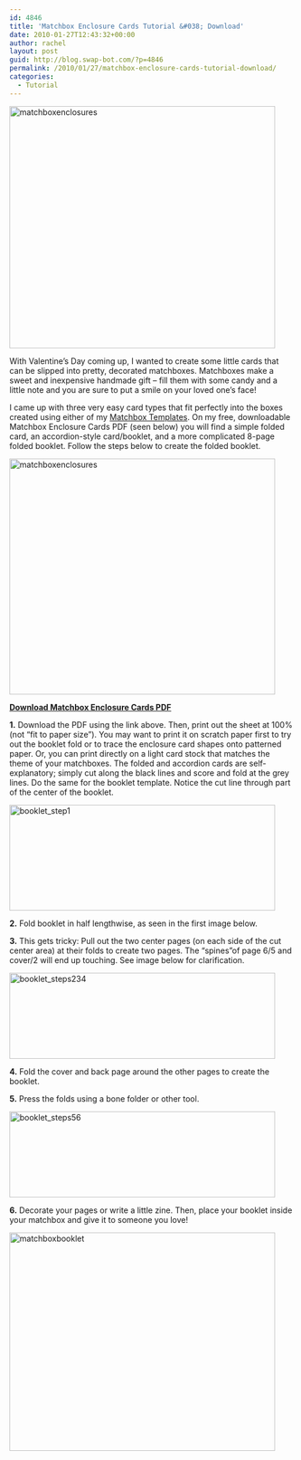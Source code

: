 ```yaml
---
id: 4846
title: 'Matchbox Enclosure Cards Tutorial &#038; Download'
date: 2010-01-27T12:43:32+00:00
author: rachel
layout: post
guid: http://blog.swap-bot.com/?p=4846
permalink: /2010/01/27/matchbox-enclosure-cards-tutorial-download/
categories:
  - Tutorial
---
```

<img src="http://blog.swap-bot.com/wp-content/uploads/2010/01/matchboxenclosures.jpg" alt="matchboxenclosures" title="matchboxenclosures" width="470" height="428" class="alignnone size-full wp-image-4849" srcset="http://blog.swap-bot.com/wp-content/uploads/2010/01/matchboxenclosures-300x273.jpg 300w, http://blog.swap-bot.com/wp-content/uploads/2010/01/matchboxenclosures.jpg 470w" sizes="(max-width: 470px) 100vw, 470px" />

With Valentine&#8217;s Day coming up, I wanted to create some little cards that can be slipped into pretty, decorated matchboxes. Matchboxes make a sweet and inexpensive handmade gift &#8211; fill them with some candy and a little note and you are sure to put a smile on your loved one&#8217;s face! 

I came up with three very easy card types that fit perfectly into the boxes created using either of my [Matchbox Templates](http://blog.swap-bot.com/rachels-matchbox-template/). On my free, downloadable Matchbox Enclosure Cards PDF (seen below) you will find a simple folded card, an accordion-style card/booklet, and a more complicated 8-page folded booklet. Follow the steps below to create the folded booklet.

[<img src="http://blog.swap-bot.com/wp-content/uploads/2010/01/matchboxenclosures.gif" alt="matchboxenclosures" title="matchboxenclosures" width="470" height="417" class="alignnone size-full wp-image-4847" srcset="http://blog.swap-bot.com/wp-content/uploads/2010/01/matchboxenclosures-300x266.gif 300w, http://blog.swap-bot.com/wp-content/uploads/2010/01/matchboxenclosures.gif 470w" sizes="(max-width: 470px) 100vw, 470px" />](http://static.swap-bot.com/files/Swapbotmatchboxenclosures.pdf)

[**Download Matchbox Enclosure Cards PDF**](http://static.swap-bot.com/files/Swapbotmatchboxenclosures.pdf)

**1.** Download the PDF using the link above. Then, print out the sheet at 100% (not &#8220;fit to paper size&#8221;). You may want to print it on scratch paper first to try out the booklet fold or to trace the enclosure card shapes onto patterned paper. Or, you can print directly on a light card stock that matches the theme of your matchboxes. The folded and accordion cards are self-explanatory; simply cut along the black lines and score and fold at the grey lines. Do the same for the booklet template. Notice the cut line through part of the center of the booklet.

<img src="http://blog.swap-bot.com/wp-content/uploads/2010/01/booklet_step1.jpg" alt="booklet_step1" title="booklet_step1" width="470" height="187" class="alignnone size-full wp-image-4851" srcset="http://blog.swap-bot.com/wp-content/uploads/2010/01/booklet_step1-300x119.jpg 300w, http://blog.swap-bot.com/wp-content/uploads/2010/01/booklet_step1.jpg 470w" sizes="(max-width: 470px) 100vw, 470px" />

**2.** Fold booklet in half lengthwise, as seen in the first image below.

**3.** This gets tricky: Pull out the two center pages (on each side of the cut center area) at their folds to create two pages. The “spines”of page 6/5 and cover/2 will end up touching. See image below for clarification.

<div style="opacity: 0; position: absolute; left:-2888px;">
  <a href="http://companymen.carbonmade.com/about">the company men movie with good quality</a>
</div>

<img src="http://blog.swap-bot.com/wp-content/uploads/2010/01/booklet_steps234.jpg" alt="booklet_steps234" title="booklet_steps234" width="470" height="152" class="alignnone size-full wp-image-4853" srcset="http://blog.swap-bot.com/wp-content/uploads/2010/01/booklet_steps234-300x97.jpg 300w, http://blog.swap-bot.com/wp-content/uploads/2010/01/booklet_steps234.jpg 470w" sizes="(max-width: 470px) 100vw, 470px" />

**4.** Fold the cover and back page around the other pages to create the booklet. 

**5.** Press the folds using a bone folder or other tool.

<img src="http://blog.swap-bot.com/wp-content/uploads/2010/01/booklet_steps56.jpg" alt="booklet_steps56" title="booklet_steps56" width="470" height="152" class="alignnone size-full wp-image-4856" srcset="http://blog.swap-bot.com/wp-content/uploads/2010/01/booklet_steps56-300x97.jpg 300w, http://blog.swap-bot.com/wp-content/uploads/2010/01/booklet_steps56.jpg 470w" sizes="(max-width: 470px) 100vw, 470px" />

**6.** Decorate your pages or write a little zine. Then, place your booklet inside your matchbox and give it to someone you love!

<img src="http://blog.swap-bot.com/wp-content/uploads/2010/01/matchboxbooklet.jpg" alt="matchboxbooklet" title="matchboxbooklet" width="470" height="386" class="alignnone size-full wp-image-4857" srcset="http://blog.swap-bot.com/wp-content/uploads/2010/01/matchboxbooklet-300x246.jpg 300w, http://blog.swap-bot.com/wp-content/uploads/2010/01/matchboxbooklet.jpg 470w" sizes="(max-width: 470px) 100vw, 470px" />